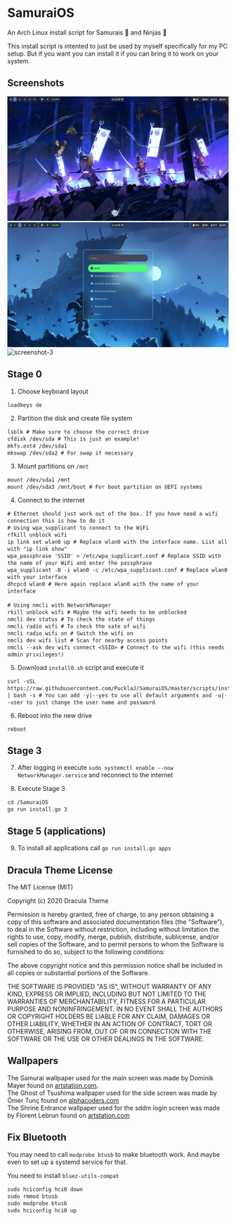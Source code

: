 # SamuraiOS

An Arch Linux install script for Samurais 👹 and Ninjas 🥷

This install script is intented to just be used by myself specifically for my PC setup. But if you want you can install it if you can bring it to work on your system.

## Screenshots

![screenshot-1](screenshot-1.png)
![screenshot-2](screenshot-2.png)
![screenshot-3](screenshot-3.gif)

## Stage 0

1. Choose keyboard layout
```
loadkeys de
```

2. Partition the disk and create file system
```console
lsblk # Make sure to choose the correct drive
cfdisk /dev/sda # This is just an example!
mkfs.ext4 /dev/sda1
mkswap /dev/sda2 # For swap if necessary
```

3. Mount partitions on `/mnt`
```console
mount /dev/sda1 /mnt
mount /dev/sda3 /mnt/boot # For boot partition on UEFI systems
```

4. Connect to the internet
```console
# Ethernet should just work out of the box. If you have need a wifi connection this is how to do it
# Using wpa_supplicant to connect to the WiFi
rfkill unblock wifi
ip link set wlan0 up # Replace wlan0 with the interface name. List all with "ip link show"
wpa_passphrase 'SSID' > /etc/wpa_supplicant.conf # Replace SSID with the name of your WiFi and enter the passphrase
wpa_supplicant -B -i wlan0 -c /etc/wpa_supplicant.conf # Replace wlan0 with your interface
dhcpcd wlan0 # Here again replace wlan0 with the name of your interface

# Using nmcli with NetworkManager
rkill unblock wifi # Maybe the wifi needs to be unblocked
nmcli dev status # To check the state of things
nmcli radio wifi # To check the sate of wifi
nmcli radio wifi on # Switch the wifi on
nmcli dev wifi list # Scan for nearby access points
nmcli --ask dev wifi connect <SSID> # Connect to the wifi (this needs admin privileges!)
```

5. Download `install0.sh` script and execute it
```
curl -sSL https://raw.githubusercontent.com/PucklaJ/SamuraiOS/master/scripts/install0.sh | bash -s # You can add -y|--yes to use all default arguments and -u|--user to just change the user name and password
```

6.  Reboot into the new drive
```
reboot
```

## Stage 3

7.  After logging in execute `sudo systemctl enable --now NetworkManager.service` and reconnect to the internet

8. Execute Stage 3
```
cd /SamuraiOS
go run install.go 3
```

## Stage 5 (applications)

9. To install all applications call `go run install.go apps`

## Dracula Theme License

The MIT License (MIT)

Copyright (c) 2020 Dracula Theme

Permission is hereby granted, free of charge, to any person obtaining a copy
of this software and associated documentation files (the "Software"), to deal
in the Software without restriction, including without limitation the rights
to use, copy, modify, merge, publish, distribute, sublicense, and/or sell
copies of the Software, and to permit persons to whom the Software is
furnished to do so, subject to the following conditions:

The above copyright notice and this permission notice shall be included in all
copies or substantial portions of the Software.

THE SOFTWARE IS PROVIDED "AS IS", WITHOUT WARRANTY OF ANY KIND, EXPRESS OR
IMPLIED, INCLUDING BUT NOT LIMITED TO THE WARRANTIES OF MERCHANTABILITY,
FITNESS FOR A PARTICULAR PURPOSE AND NONINFRINGEMENT. IN NO EVENT SHALL THE
AUTHORS OR COPYRIGHT HOLDERS BE LIABLE FOR ANY CLAIM, DAMAGES OR OTHER
LIABILITY, WHETHER IN AN ACTION OF CONTRACT, TORT OR OTHERWISE, ARISING FROM,
OUT OF OR IN CONNECTION WITH THE SOFTWARE OR THE USE OR OTHER DEALINGS IN THE
SOFTWARE.

## Wallpapers

The Samurai wallpaper used for the main screen was made by Dominik Mayer found on [artstation.com](https://www.artstation.com/artwork/lDG8lY).<br>
The Ghost of Tsushima wallpaper used for the side screen was made by Ömer Tunç found on [alphacoders.com](https://mobile.alphacoders.com/wallpapers/view/897228/Video-Game-Ghost-Of-Tsushima-Phone-Wallpaper)<br>
The Shrine Entrance wallpaper used for the sddm login screen was made by Florent Lebrun found on [artstation.com](https://www.artstation.com/artwork/J9Jzzz)

## Fix Bluetooth

You may need to call `modprobe btusb` to make bluetooth work. And maybe even to set up a systemd service for that.

You need to install `bluez-utils-compat`

```
sudo hciconfig hci0 down
sudo rmmod btusb
sudo modprobe btusb
sudo hciconfig hci0 up
```
